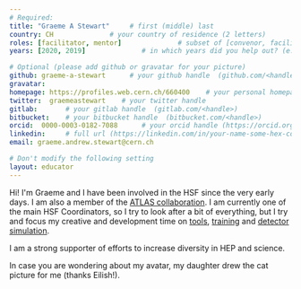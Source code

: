 ```yaml
---
# Required:
title: "Graeme A Stewart"     # first (middle) last
country: CH              # your country of residence (2 letters)
roles: [facilitator, mentor]              # subset of [convenor, facilitator, instructor, mentor]
years: [2020, 2019]              # in which years did you help out? (e.g. [2020, 2019])

# Optional (please add github or gravatar for your picture)
github: graeme-a-stewart      # your github handle  (github.com/<handle>)
gravatar:
homepage: https://profiles.web.cern.ch/660400    # your personal homepage  (full url)
twitter:  graemeastewart    # your twitter handle 
gitlab:       # your gitlab handle  (gitlab.com/<handle>)
bitbucket:    # your bitbucket handle  (bitbucket.com/<handle>)
orcid:  0000-0003-0182-7088      # your orcid handle (https://orcid.org/<handle>)
linkedin:     # full url (https://linkedin.com/in/your-name-some-hex-code)
email: graeme.andrew.stewart@cern.ch

# Don't modify the following setting
layout: educator
---
```


Hi! I'm Graeme and I have been involved in the HSF since the very early days. I am also a member of the [ATLAS collaboration](https://atlas.cern/). I am currently one of the main HSF Coordinators, so I try to look after a bit of everything, but I try and focus my creative and development time on [tools](/workinggroups/toolsandpackaging.html), [training](/workinggroups/training.html) and [detector simulation](/workinggroups/detsim.html).

I am a strong supporter of efforts to increase diversity in HEP and science.

In case you are wondering about my avatar, my daughter drew the cat picture for me (thanks Eilish!).
